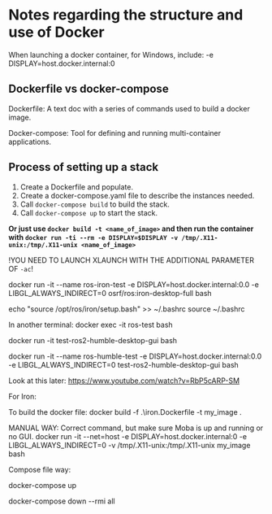 # Notes regarding the structure and use of Docker

When launching a docker container, for Windows, include:
-e DISPLAY=host.docker.internal:0

## Dockerfile vs docker-compose

Dockerfile: A text doc with a series of commands used to build a docker image.

Docker-compose: Tool for defining and running multi-container applications.

## Process of setting up a stack

1. Create a Dockerfile and populate.
2. Create a docker-compose.yaml file to describe the instances needed.
3. Call `docker-compose build` to build the stack.
4. Call `docker-compose up` to start the stack.

**Or just use `docker build -t <name_of_image>` and then run the container with `docker run -ti --rm -e DISPLAY=$DISPLAY -v /tmp/.X11-unix:/tmp/.X11-unix <name_of_image>`**

!YOU NEED TO LAUNCH XLAUNCH WITH THE ADDITIONAL PARAMETER OF `-ac`!

docker run -it --name ros-iron-test -e DISPLAY=host.docker.internal:0.0 -e LIBGL_ALWAYS_INDIRECT=0 osrf/ros:iron-desktop-full bash

echo "source /opt/ros/iron/setup.bash" >> ~/.bashrc
source ~/.bashrc

In another terminal:
docker exec -it ros-test bash




docker run -it test-ros2-humble-desktop-gui bash

docker run -it --name ros-humble-test -e DISPLAY=host.docker.internal:0.0 -e LIBGL_ALWAYS_INDIRECT=0 test-ros2-humble-desktop-gui bash


Look at this later:
https://www.youtube.com/watch?v=RbP5cARP-SM


For Iron:

To build the docker file:
docker build -f .\iron.Dockerfile -t my_image .

MANUAL WAY:
Correct command, but make sure Moba is up and running or no GUI.
docker run -it --net=host -e DISPLAY=host.docker.internal:0 -e LIBGL_ALWAYS_INDIRECT=0 -v /tmp/.X11-unix:/tmp/.X11-unix my_image bash

Compose file way:

docker-compose up

docker-compose down --rmi all
